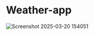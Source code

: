 # Weather-app
  
![Screenshot 2025-03-20 154051](https://github.com/user-attachments/assets/7d8afae6-b025-46e5-b955-cce64f8ae3d8)
